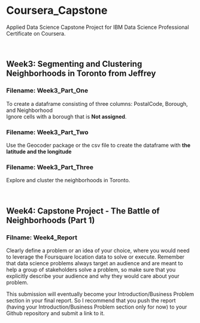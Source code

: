 # Coursera_Capstone
Applied Data Science Capstone Project for IBM Data Science Professional Certificate on Coursera.

<br>

## Week3: Segmenting and Clustering Neighborhoods in Toronto from Jeffrey  

### Filename: Week3_Part_One  
To create a dataframe consisting of three columns: PostalCode, Borough, and Neighborhood  
Ignore cells with a borough that is __Not assigned__.

### Filename: Week3_Part_Two  
Use the Geocoder package or the csv file to create the dataframe with __the latitude and the longitude__

### Filename: Week3_Part_Three  
Explore and cluster the neighborhoods in Toronto.

<br>


## Week4: Capstone Project - The Battle of Neighborhoods (Part 1)
### Filname: Week4_Report 
Clearly define a problem or an idea of your choice, where you would need to leverage the Foursquare location data to solve or execute. Remember that data science problems always target an audience and are meant to help a group of stakeholders solve a problem, so make sure that you explicitly describe your audience and why they would care about your problem.

This submission will eventually become your Introduction/Business Problem section in your final report. So I recommend that you push the report (having your Introduction/Business Problem section only for now) to your Github repository and submit a link to it.